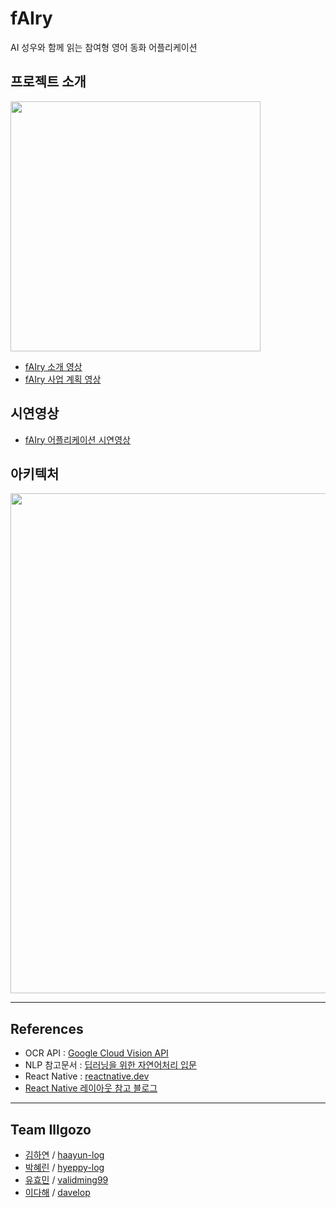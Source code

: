# fAIry
AI 성우와 함께 읽는 참여형 영어 동화 어플리케이션   

## 프로젝트 소개
<p><img src="https://user-images.githubusercontent.com/53745427/101320975-f5d4f400-38a7-11eb-88bd-ac2ae636ed2b.jpg" width="400"></p>   

- [fAIry 소개 영상](https://www.youtube.com/watch?v=mKIUlTLbdkA)
- [fAIry 사업 계획 영상](https://www.youtube.com/watch?v=6pO11v54UNk)   

## 시연영상
- [fAIry 어플리케이션 시연영상](https://www.youtube.com/watch?v=YHzLXMpjRxw)    

## 아키텍처
<p><img src="https://user-images.githubusercontent.com/53745427/101320074-6f6be280-38a6-11eb-97fb-d7ca4ce2d769.png" width="800"></p>   

* * *
## References
- OCR API : [Google Cloud Vision API](https://cloud.google.com/vision/)
- NLP 참고문서 : [딥러닝을 위한 자연어처리 입문](https://wikidocs.net/book/2155)
- React Native : [reactnative.dev](https://reactnative.dev/)
- [React Native 레이아웃 참고 블로그](https://yuddomack.tistory.com/category/React/React%20Native)   

* * *
## Team Illgozo
- [김하연](https://github.com/haayun) / [haayun-log](https://haayun-log.tistory.com/)
- [박혜린](https://github.com/hyeppy226) / [hyeppy-log](https://hyeppy-log.tistory.com/)
- [유효민](https://github.com/Hyomin6349) / [validming99](https://validming99.tistory.com/)
- [이다해](https://github.com/dahaelee) / [davelop](https://davelop.tistory.com/) 

